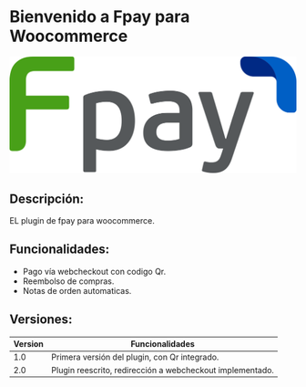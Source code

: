 # Bienvenido a Fpay para Woocommerce 

![Screenshot](img/fpay_logo.png) 

## Descripción:

EL plugin de fpay para woocommerce.

## Funcionalidades:

- Pago vía webcheckout con codigo Qr.
- Reembolso de compras.
- Notas de orden automaticas.

## Versiones:

| Version | Funcionalidades |
| ------------ | ------------- |
| 1.0 | Primera versión del plugin, con Qr integrado. |
| 2.0 | Plugin reescrito, redirección a webcheckout implementado. |



